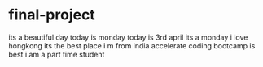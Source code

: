 # final-project
its a beautiful day
today is monday
today is 3rd april
its a monday
i love hongkong
its the best place
i m from india
accelerate coding bootcamp is best
i am a part time student

